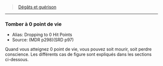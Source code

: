 ﻿> [Dégâts et guérison ](hd_damage_healing.md)

---

### Tomber à 0 point de vie

- Alias: Dropping to 0 Hit Points
- Source: (MDR p298)(SRD p97)

Quand vous atteignez 0 point de vie, vous pouvez soit mourir, soit perdre conscience. Les différents cas de figure sont expliqués dans les sections ci-dessous.

